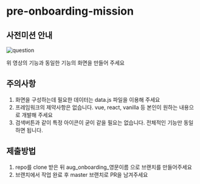 # pre-onboarding-mission

## 사전미션 안내

![question](https://github.com/user-attachments/assets/3f139392-b269-4a4f-80e4-11eb82afd249)

위 영상의 기능과 동일한 기능의 화면을 만들어 주세요

## 주의사항

1. 화면을 구성하는데 필요한 데이터는 data.js 파일을 이용해 주세요
2. 프레임워크의 제약사항은 없습니다. vue, react, vanilla 등 본인이 원하는 내용으로 개발해 주세요
3. 검색버튼과 같이 특정 아이콘이 굳이 같을 필요는 없습니다. 전체적인 기능만 동일하면 됩니다.

## 제출방법

1. repo를 clone 받은 뒤 aug_onboarding_영문이름 으로 브랜치를 만들어주세요
2. 브랜치에서 작업 완료 후 master 브랜치로 PR을 남겨주세요
